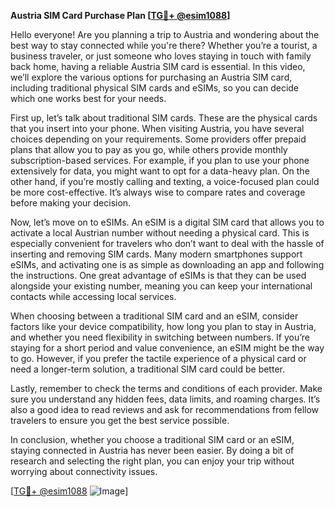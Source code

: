 **Austria SIM Card Purchase Plan [[TG💪+ @esim1088](https://t.me/s/esim1088)]**

Hello everyone! Are you planning a trip to Austria and wondering about the best way to stay connected while you're there? Whether you’re a tourist, a business traveler, or just someone who loves staying in touch with family back home, having a reliable Austria SIM card is essential. In this video, we’ll explore the various options for purchasing an Austria SIM card, including traditional physical SIM cards and eSIMs, so you can decide which one works best for your needs.

First up, let’s talk about traditional SIM cards. These are the physical cards that you insert into your phone. When visiting Austria, you have several choices depending on your requirements. Some providers offer prepaid plans that allow you to pay as you go, while others provide monthly subscription-based services. For example, if you plan to use your phone extensively for data, you might want to opt for a data-heavy plan. On the other hand, if you’re mostly calling and texting, a voice-focused plan could be more cost-effective. It’s always wise to compare rates and coverage before making your decision.

Now, let’s move on to eSIMs. An eSIM is a digital SIM card that allows you to activate a local Austrian number without needing a physical card. This is especially convenient for travelers who don’t want to deal with the hassle of inserting and removing SIM cards. Many modern smartphones support eSIMs, and activating one is as simple as downloading an app and following the instructions. One great advantage of eSIMs is that they can be used alongside your existing number, meaning you can keep your international contacts while accessing local services.

When choosing between a traditional SIM card and an eSIM, consider factors like your device compatibility, how long you plan to stay in Austria, and whether you need flexibility in switching between numbers. If you’re staying for a short period and value convenience, an eSIM might be the way to go. However, if you prefer the tactile experience of a physical card or need a longer-term solution, a traditional SIM card could be better.

Lastly, remember to check the terms and conditions of each provider. Make sure you understand any hidden fees, data limits, and roaming charges. It’s also a good idea to read reviews and ask for recommendations from fellow travelers to ensure you get the best service possible.

In conclusion, whether you choose a traditional SIM card or an eSIM, staying connected in Austria has never been easier. By doing a bit of research and selecting the right plan, you can enjoy your trip without worrying about connectivity issues. 

[[TG💪+ @esim1088](https://t.me/s/esim1088) ![Image](https://i.postimg.cc/Y0z9fWf4/image.png)]